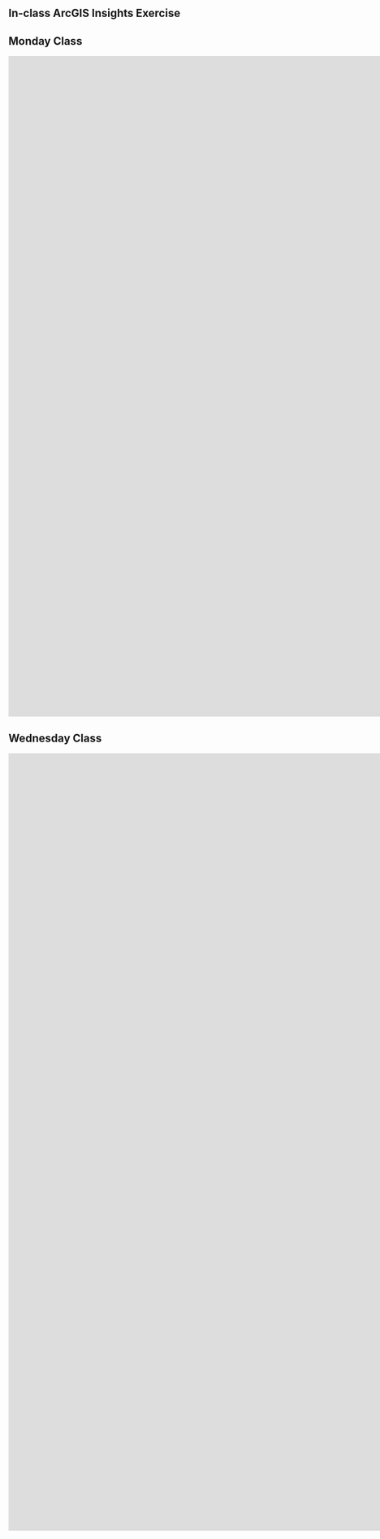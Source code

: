 ## In-class ArcGIS Insights Exercise

## Monday Class
<iframe src="https://insights.arcgis.com/#/embed/8ad09a9be1724bdbbf5cdd99b2d60217" width=1650 height="1300" frameborder="0"></iframe>


## Wednesday Class
<iframe src="https://insights.arcgis.com/#/embed/53dcf626b65e4fe0b0fc521f8cafa59d" width=1650 height="1530" frameborder="0"></iframe>
